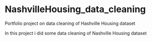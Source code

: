 # NashvilleHousing_data_cleaning
Portfolio project on data cleaning of Hashville Housing dataset


In this project i did some data cleaning of Nashville Housing dataset
